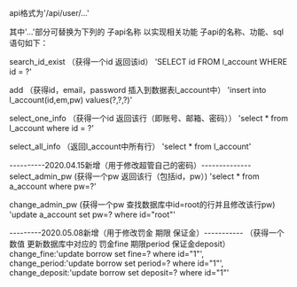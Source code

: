 api格式为'/api/user/...'

其中'...'部分可替换为下列的 子api名称 以实现相关功能
子api的名称、功能、sql语句如下：

search_id_exist
（获得一个id 返回该id）
'SELECT id FROM l_account WHERE id = ?'

add
（获得id，email，password 插入到数据表l_account中）
'insert into l_account(id,em,pw) values(?,?,?)'

select_one_info
（获得一个id 返回该行（即账号、邮箱、密码））
'select * from l_account where id = ?'

select_all_info
（返回l_account中所有行）
'select * from l_account'

----------2020.04.15新增（用于修改超管自己的密码）--------------
select_admin_pw
(获得一个pw 返回该行（包括id，pw）)
'select * from a_account where pw=?'

change_admin_pw
(获得一个pw 查找数据库中id=root的行并且修改该行pw)
'update a_account set pw=? where id="root"'

---------2020.05.08新增（用于修改罚金 期限 保证金）-----------
（获得一个数值
更新数据库中对应的
罚金fine
期限period
保证金deposit）
change_fine:'update borrow set fine=? where id="1"',
change_period:'update borrow set period=? where id="1"',
change_deposit:'update borrow set deposit=? where id="1"'
